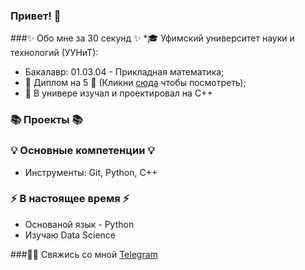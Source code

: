 ### Привет! 👋

###✨ Обо мне за 30 секунд ✨ 
*🎓 Уфимский университет науки и технологий (УУНиТ):
  - Бакалавр: 01.03.04 - Прикладная математика;
  - 📕 Диплом на 5 📕 (Кликни [сюда](https://github.com/Ildar-Shamaev/My_projects/blob/main/Shamaev_-_osn_2.pdf) чтобы посмотреть);
  - 🤖 В универе изучал и проектировал на C++
  
### 📚 Проекты 📚


### 💡 Основные компетенции 💡
- Инструменты: Git, Python, C++

### ⚡️ В настоящее время ⚡️
- Основаной язык - Python
- Изучаю Data Science

###🙌🏻 Свяжись со мной
[Telegram]()

